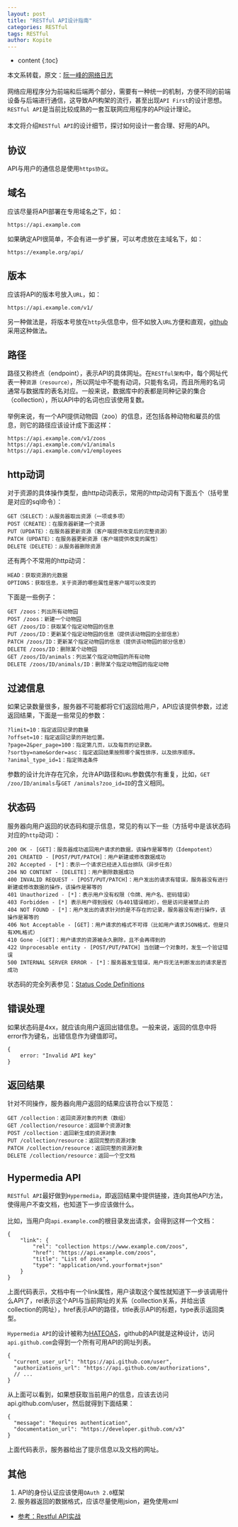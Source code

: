 ```yaml
---
layout: post
title: "RESTful API设计指南"
categories: RESTful
tags: RESTful
author: Kopite
---
```


* content
{:toc}

本文系转载，原文：[阮一峰的网络日志](http://www.ruanyifeng.com/blog/2014/05/restful_api.html)
<br>
<br>
网络应用程序分为前端和后端两个部分，需要有一种统一的机制，方便不同的前端设备与后端进行通信，这导致API构架的流行，甚至出现`API First`的设计思想。`RESTful API`是当前比较成熟的一套互联网应用程序的API设计理论。
<br>
<br>
本文将介绍`RESTful API`的设计细节，探讨如何设计一套合理、好用的API。



## 协议

API与用户的通信总是使用`https协议`。

## 域名

应该尽量将API部署在专用域名之下，如：

```
https://api.example.com
```

如果确定API很简单，不会有进一步扩展，可以考虑放在主域名下，如：

```
https://example.org/api/
```

## 版本

应该将API的版本号放入`URL`，如：

```
https://api.example.com/v1/
```

另一种做法是，将版本号放在`http`头信息中，但不如放入`URL`方便和直观，[github](https://developer.github.com/v3/media/#request-specific-version)采用这种做法。

## 路径

路径又称终点（endpoint），表示API的具体网址。在`RESTful架构`中，每个网址代表一种`资源（resource）`，所以网址中不能有动词，只能有名词，而且所用的名词通常与数据库的表名对应。一般来说，数据库中的表都是同种记录的集合（collection），所以API中的名词也应该使用复数。
<br>
<br>
举例来说，有一个API提供动物园（zoo）的信息，还包括各种动物和雇员的信息，则它的路径应该设计成下面这样：

```
https://api.example.com/v1/zoos
https://api.example.com/v1/animals
https://api.example.com/v1/employees
```

## http动词

对于资源的具体操作类型，由http动词表示，常用的http动词有下面五个（括号里是对应的sql命令）：

```
GET（SELECT）：从服务器取出资源（一项或多项）
POST（CREATE）：在服务器新建一个资源
PUT（UPDATE）：在服务器更新资源（客户端提供改变后的完整资源）
PATCH（UPDATE）：在服务器更新资源（客户端提供改变的属性）
DELETE（DELETE）：从服务器删除资源
```

还有两个不常用的http动词：

```
HEAD：获取资源的元数据
OPTIONS：获取信息，关于资源的哪些属性是客户端可以改变的
```

下面是一些例子：

```
GET /zoos：列出所有动物园
POST /zoos：新建一个动物园
GET /zoos/ID：获取某个指定动物园的信息
PUT /zoos/ID：更新某个指定动物园的信息（提供该动物园的全部信息）
PATCH /zoos/ID：更新某个指定动物园的信息（提供该动物园的部分信息）
DELETE /zoos/ID：删除某个动物园
GET /zoos/ID/animals：列出某个指定动物园的所有动物
DELETE /zoos/ID/animals/ID：删除某个指定动物园的指定动物
```

## 过滤信息

如果记录数量很多，服务器不可能都将它们返回给用户，API应该提供参数，过滤返回结果，下面是一些常见的参数：

```
?limit=10：指定返回记录的数量
?offset=10：指定返回记录的开始位置。
?page=2&per_page=100：指定第几页，以及每页的记录数。
?sortby=name&order=asc：指定返回结果按照哪个属性排序，以及排序顺序。
?animal_type_id=1：指定筛选条件
```

参数的设计允许存在冗余，允许API路径和`URL`参数偶尔有重复，比如，`GET /zoo/ID/animals`与`GET /animals?zoo_id=ID`的含义相同。

## 状态码

服务器向用户返回的状态码和提示信息，常见的有以下一些（方括号中是该状态码对应的`http`动词）：

```
200 OK - [GET]：服务器成功返回用户请求的数据，该操作是幂等的（Idempotent）
201 CREATED - [POST/PUT/PATCH]：用户新建或修改数据成功
202 Accepted - [*]：表示一个请求已经进入后台排队（异步任务）
204 NO CONTENT - [DELETE]：用户删除数据成功
400 INVALID REQUEST - [POST/PUT/PATCH]：用户发出的请求有错误，服务器没有进行新建或修改数据的操作，该操作是幂等的
401 Unauthorized - [*]：表示用户没有权限（令牌、用户名、密码错误）
403 Forbidden - [*] 表示用户得到授权（与401错误相对），但是访问是被禁止的
404 NOT FOUND - [*]：用户发出的请求针对的是不存在的记录，服务器没有进行操作，该操作是幂等的
406 Not Acceptable - [GET]：用户请求的格式不可得（比如用户请求JSON格式，但是只有XML格式）
410 Gone -[GET]：用户请求的资源被永久删除，且不会再得到的
422 Unprocesable entity - [POST/PUT/PATCH] 当创建一个对象时，发生一个验证错误
500 INTERNAL SERVER ERROR - [*]：服务器发生错误，用户将无法判断发出的请求是否成功
```

状态码的完全列表参见：[Status Code Definitions](https://www.w3.org/Protocols/rfc2616/rfc2616-sec10.html)

## 错误处理

如果状态码是4xx，就应该向用户返回出错信息。一般来说，返回的信息中将error作为键名，出错信息作为键值即可。

```
{
    error: "Invalid API key"
}
```

## 返回结果

针对不同操作，服务器向用户返回的结果应该符合以下规范：

```
GET /collection：返回资源对象的列表（数组）
GET /collection/resource：返回单个资源对象
POST /collection：返回新生成的资源对象
PUT /collection/resource：返回完整的资源对象
PATCH /collection/resource：返回完整的资源对象
DELETE /collection/resource：返回一个空文档
```

## Hypermedia API

`RESTful API`最好做到`Hypermedia`，即返回结果中提供链接，连向其他API方法，使得用户不查文档，也知道下一步应该做什么。
<br>
<br>
比如，当用户向`api.example.com`的根目录发出请求，会得到这样一个文档：

```
{
    "link": {
        "rel": "collection https://www.example.com/zoos",
        "href": "https://api.example.com/zoos",
        "title": "List of zoos",
        "type": "application/vnd.yourformat+json"
    }
}
```

上面代码表示，文档中有一个link属性，用户读取这个属性就知道下一步该调用什么API了，rel表示这个API与当前网址的关系（collection关系，并给出该collection的网址），href表示API的路径，title表示API的标题，type表示返回类型。

`Hypermedia API`的设计被称为[HATEOAS](https://en.wikipedia.org/wiki/HATEOAS)，github的API就是这种设计，访问`api.github.com`会得到一个所有可用API的网址列表。

```
{
  "current_user_url": "https://api.github.com/user",
  "authorizations_url": "https://api.github.com/authorizations",
  // ...
}
```

从上面可以看到，如果想获取当前用户的信息，应该去访问api.github.com/user，然后就得到下面结果：

```
{
  "message": "Requires authentication",
  "documentation_url": "https://developer.github.com/v3"
}
```

上面代码表示，服务器给出了提示信息以及文档的网址。

## 其他

1. API的身份认证应该使用`OAuth 2.0`框架
2. 服务器返回的数据格式，应该尽量使用jsion，避免使用xml

* [参考：Restful API实战](http://www.imooc.com/learn/811)